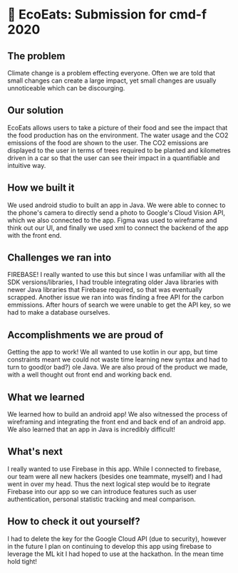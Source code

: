 # 🌱 EcoEats: Submission for cmd-f 2020
## The problem 
Climate change is a problem effecting everyone. Often we are told that small changes can create a large impact, yet small changes are usually unnoticeable which can be discourging. 

## Our solution 
EcoEats allows users to take a picture of their food and see the impact that the food production has on the environment. The water usage and the CO2 emissions of the food are shown to the user. The CO2 emissions are displayed to the user in terms of trees required to be planted and kilometres driven in a car so that the user can see their impact in a quantifiable and intuitive way.   

## How we built it
We used android studio to built an app in Java. We were able to connec to the phone's camera to directly send a photo to Google's Cloud Vision API, which we also connected to the app. Figma was used to wireframe and think out our UI, and finally we used xml to connect the backend of the app with the front end. 

## Challenges we ran into 
FIREBASE! I really wanted to use this but since I was unfamiliar with all the SDK versions/libraries, I had trouble integrating older Java libraries with newer Java libraries that Firebase required, so that was eventually scrapped. Another issue we ran into was finding a free API for the carbon emmissions. After hours of search we were unable to get the API key, so we had to make a database ourselves.

## Accomplishments we are proud of
Getting the app to work! We all wanted to use kotlin in our app, but time constraints meant we could not waste time learning new syntax and had to turn to good(or bad?) ole Java. We are also proud of the product we made, with a well thought out front end and working back end. 

## What we learned 
We learned how to build an android app! We also witnessed the process of wireframing and integrating the front end and back end of an android app. We also learned that an app in Java is incredibly difficult!

## What's next 
I really wanted to use Firebase in this app. While I connected to firebase, our team were all new hackers (besides one teammate, myself) and I had went in over my head. Thus the next logical step would be to itegrate Firebase into our app so we can introduce features such as user authentication, personal statistic tracking and meal comparison. 

## How to check it out yourself?
I had to delete the key for the Google Cloud API (due to security), however in the future I plan on continuing to develop this app using firebase to leverage the ML kit I had hoped to use at the hackathon. In the mean time hold tight! 
